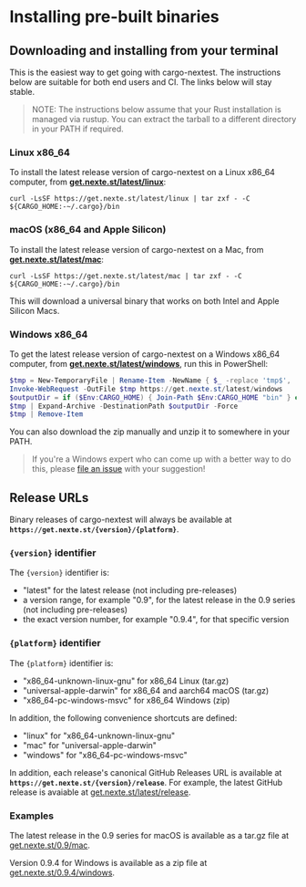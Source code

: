 # Installing pre-built binaries

## Downloading and installing from your terminal

This is the easiest way to get going with cargo-nextest. The instructions below are suitable for
both end users and CI. The links below will stay stable.

> NOTE: The instructions below assume that your Rust installation is managed via rustup. You can extract the tarball to a different directory in your PATH if required.

### Linux x86_64

To install the latest release version of cargo-nextest on a Linux x86_64 computer, from [**get.nexte.st/latest/linux**](https://get.nexte.st/latest/linux):

```
curl -LsSF https://get.nexte.st/latest/linux | tar zxf - -C ${CARGO_HOME:-~/.cargo}/bin
```

### macOS (x86_64 and Apple Silicon)

To install the latest release version of cargo-nextest on a Mac, from [**get.nexte.st/latest/mac**](https://get.nexte.st/latest/mac):

```
curl -LsSF https://get.nexte.st/latest/mac | tar zxf - -C ${CARGO_HOME:-~/.cargo}/bin
```

This will download a universal binary that works on both Intel and Apple Silicon Macs.

### Windows x86_64

To get the latest release version of cargo-nextest on a Windows x86_64 computer, from [**get.nexte.st/latest/windows**](https://get.nexte.st/latest/windows), run this in PowerShell:

```powershell
$tmp = New-TemporaryFile | Rename-Item -NewName { $_ -replace 'tmp$', 'zip' } -PassThru
Invoke-WebRequest -OutFile $tmp https://get.nexte.st/latest/windows
$outputDir = if ($Env:CARGO_HOME) { Join-Path $Env:CARGO_HOME "bin" } else { "~/.cargo/bin" }
$tmp | Expand-Archive -DestinationPath $outputDir -Force
$tmp | Remove-Item
```

You can also download the zip manually and unzip it to somewhere in your PATH.

> If you're a Windows expert who can come up with a better way to do this, please [file an issue](https://github.com/nextest-rs/nextest/issues/new) with your suggestion!

## Release URLs

Binary releases of cargo-nextest will always be available at **`https://get.nexte.st/{version}/{platform}`**.

### `{version}` identifier

The `{version}` identifier is:
* "latest" for the latest release (not including pre-releases)
* a version range, for example "0.9", for the latest release in the 0.9 series (not including pre-releases)
* the exact version number, for example "0.9.4", for that specific version

### `{platform}` identifier

The `{platform}` identifier is:
* "x86_64-unknown-linux-gnu" for x86_64 Linux (tar.gz)
* "universal-apple-darwin" for x86_64 and aarch64 macOS (tar.gz)
* "x86_64-pc-windows-msvc" for x86_64 Windows (zip)

In addition, the following convenience shortcuts are defined:

* "linux" for "x86_64-unknown-linux-gnu"
* "mac" for "universal-apple-darwin"
* "windows" for "x86_64-pc-windows-msvc"

In addition, each release's canonical GitHub Releases URL is available at **`https://get.nexte.st/{version}/release`**. For example, the latest GitHub release is avaiable at [get.nexte.st/latest/release](https://get.nexte.st/latest/release).

### Examples

The latest release in the 0.9 series for macOS is available as a tar.gz file at [get.nexte.st/0.9/mac](https://get.nexte.st/0.9/mac).

Version 0.9.4 for Windows is available as a zip file at [get.nexte.st/0.9.4/windows](https://get.nexte.st/0.9.4/windows).
